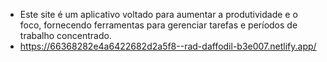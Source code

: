- Este site é um aplicativo voltado para aumentar a produtividade e o foco, fornecendo ferramentas para gerenciar tarefas e períodos de trabalho concentrado.
- https://66368282e4a6422682d2a5f8--rad-daffodil-b3e007.netlify.app/

